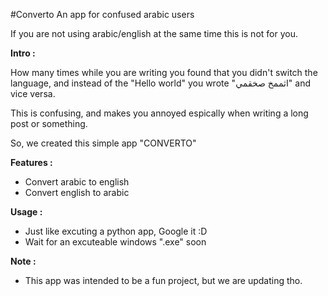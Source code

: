 #Converto
An app for confused arabic users

If you are not using arabic/english at the same time this is not for you.

**Intro :**

How many times while you are writing you found that you didn't switch the language, and instead of the "Hello world" you wrote "اثممخ صخقمي" and vice versa.

This is confusing, and makes you annoyed espically when writing a long post or something.

So, we created this simple app "CONVERTO"

**Features :**

- Convert arabic to english
- Convert english to arabic

**Usage :**

- Just like excuting a python app, Google it :D
- Wait for an excuteable windows ".exe" soon


**Note :**
- This app was intended to be a fun project, but we are updating tho.
